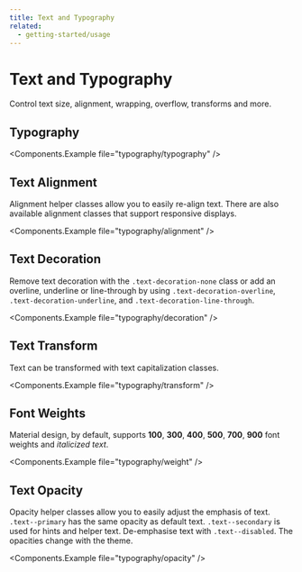 ```yaml
---
title: Text and Typography
related:
  - getting-started/usage
---
```


# Text and Typography

Control text size, alignment, wrapping, overflow, transforms and more.

## Typography

<Components.Example file="typography/typography" />

## Text Alignment

Alignment helper classes allow you to easily re-align text. There are also available alignment classes that support responsive displays.

<Components.Example file="typography/alignment" />

## Text Decoration

Remove text decoration with the `.text-decoration-none` class or add an overline, underline or line-through by using `.text-decoration-overline`, `.text-decoration-underline`, and `.text-decoration-line-through`.

<Components.Example file="typography/decoration" />

## Text Transform

Text can be transformed with text capitalization classes.

<Components.Example file="typography/transform" />

## Font Weights

Material design, by default, supports **100**, **300**, **400**, **500**, **700**, **900** font weights and _italicized text_.

<Components.Example file="typography/weight" />

## Text Opacity

Opacity helper classes allow you to easily adjust the emphasis of text. `.text--primary` has the same opacity as default text. `.text--secondary` is used for hints and helper text. De-emphasise text with `.text--disabled`. The opacities change with the theme.

<Components.Example file="typography/opacity" />
